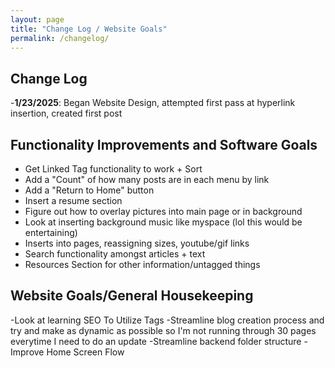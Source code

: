 ```yaml
---
layout: page
title: "Change Log / Website Goals"
permalink: /changelog/
---
```

## Change Log
-**1/23/2025**: Began Website Design, attempted first pass at hyperlink insertion, created first post

## Functionality Improvements and Software Goals
- Get Linked Tag functionality to work + Sort
- Add a "Count" of how many posts are in each menu by link
- Add a "Return to Home" button
- Insert a resume section
- Figure out how to overlay pictures into main page or in background
- Look at inserting background music like myspace (lol this would be entertaining)
- Inserts into pages, reassigning sizes, youtube/gif links
- Search functionality amongst articles + text
- Resources Section for other information/untagged things
  
## Website Goals/General Housekeeping
-Look at learning SEO To Utilize Tags
-Streamline blog creation process and try and make as dynamic as possible so I'm not running through 30 pages everytime I need to do an update
-Streamline backend folder structure
-Improve Home Screen Flow
